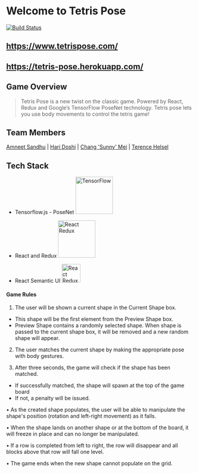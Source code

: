# Welcome to Tetris Pose

[![Build Status](https://travis-ci.org/echo-toucan/tetrispose.svg?branch=master)](https://travis-ci.org/echo-toucan/tetrispose)

## https://www.tetrispose.com/

## https://tetris-pose.herokuapp.com/

## Game Overview

> Tetris Pose is a new twist on the classic game. Powered by React, Redux and Google’s TensorFlow PoseNet technology. Tetris pose lets you use body movements to control the tetris game!

## Team Members

[Amneet Sandhu](https://github.com/amneet954)
| [Hari Doshi](https://github.com/hdoshi2)
| [Chang 'Sunny' Mei](https://github.com/SunnyChangMei)
| [Terence Helsel](https://github.com/tjhelsel)

## Tech Stack

* Tensorflow.js - PoseNet
  <img src="public/assets/tf_logo_social.png" alt="TensorFlow" width="100" />

* React and Redux
  <img src="public/assets/react-redux.png" alt="React Redux" width="100" />

* React Semantic UI
  <img src="public/assets/semantic.png" alt="React Redux" width="50" />

#### Game Rules

1.  The user will be shown a current shape in the Current Shape box.

* This shape will be the first element from the Preview Shape box.
* Preview Shape contains a randomly selected shape. When shape is passed to the current shape box, it will be removed and a new random shape will appear.

2.  The user matches the current shape by making the appropriate pose with body gestures.

3.  After three seconds, the game will check if the shape has been matched.

* If successfully matched, the shape will spawn at the top of the game board
* If not, a penalty will be issued.

• As the created shape populates, the user will be able to manipulate the shape's position (rotation and left-right movement) as it falls.

• When the shape lands on another shape or at the bottom of the board, it will freeze in place and can no longer be manipulated.

• If a row is completed from left to right, the row will disappear and all blocks above that row will fall one level.

• The game ends when the new shape cannot populate on the grid.
